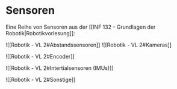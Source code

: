 # Sensoren

Eine Reihe von Sensoren aus der [[INF 132 - Grundlagen der Robotik|Robotikvorlesung]]:

![[Robotik - VL 2#Abstandssensoren]]
![[Robotik - VL 2#Kameras]]

![[Robotik - VL 2#Encoder]]

![[Robotik - VL 2#Intertialsensoren (IMUs)]]

![[Robotik - VL 2#Sonstige]]